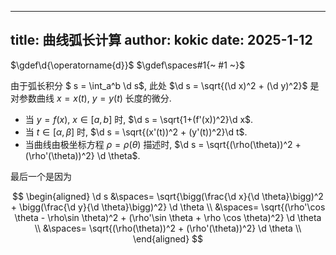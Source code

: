 
---
title: 曲线弧长计算
author: kokic
date: 2025-1-12
---

$\gdef\d{\operatorname{d}}$
$\gdef\spaces#1{~ #1 ~}$

由于弧长积分 $ s = \int_a^b \d s$, 此处 $\d s = \sqrt{(\d x)^2 + (\d y)^2}$ 是对参数曲线 $x=x(t)$, $y=y(t)$ 长度的微分. 

- 当 $y = f(x)$, $x \in [a,b]$ 时, $\d s = \sqrt{1+(f'(x))^2}\d x$. 
- 当 $t \in [\alpha, \beta]$ 时, $\d s = \sqrt{(x'(t))^2 + (y'(t))^2}\d t$. 
- 当曲线由极坐标方程 $\rho = \rho(\theta)$ 描述时, $\d s = \sqrt{(\rho(\theta))^2 + (\rho'(\theta))^2} \d \theta$. 

最后一个是因为 

$$
\begin{aligned}
\d s 
&\spaces= \sqrt{\bigg(\frac{\d x}{\d \theta}\bigg)^2 + \bigg(\frac{\d y}{\d \theta}\bigg)^2} \d \theta \\
&\spaces= \sqrt{(\rho'\cos \theta - \rho\sin \theta)^2 + (\rho'\sin \theta + \rho \cos \theta)^2} \d \theta \\
&\spaces= \sqrt{(\rho(\theta))^2 + (\rho'(\theta))^2} \d \theta \\
\end{aligned}
$$
